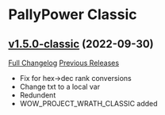 # PallyPower Classic

## [v1.5.0-classic](https://github.com/AznamirWoW/PallyPower/tree/v1.5.0-classic) (2022-09-30)
[Full Changelog](https://github.com/AznamirWoW/PallyPower/compare/v1.4.9-classic...v1.5.0-classic) [Previous Releases](https://github.com/AznamirWoW/PallyPower/releases)

- Fix for hex->dec rank conversions  
- Change txt to a local var  
- Redundent  
- WOW\_PROJECT\_WRATH\_CLASSIC added  

